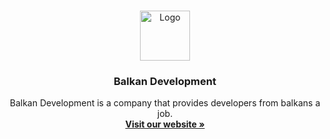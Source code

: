 <br />
<p align="center">
  <a href="https://github.com/BalkanDev">
    <img src="https://balkan-dev.com/slike/logo.png" alt="Logo" width="80" height="80">
  </a>
  <h3 align="center">Balkan Development </h3>
  <p align="center">
    Balkan Development is a company that provides developers from balkans a job.
    <br />
    <a href="https://balkan-dev.com"><strong>Visit our website »</strong></a>
    <br />
    <br />
  </p>
</p>
